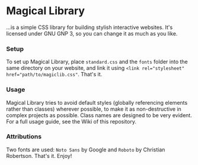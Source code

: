 # Magical Library
...is a simple CSS library for building stylish interactive websites.
It's licensed under GNU GNP 3, so you can change it as much as you like.

### Setup
To set up Magical Library, place `standard.css` and the `fonts` folder into the same directory on your website, and link it using `<link rel="stylesheet" href="path/to/magiclib.css"`. That's it.

### Usage
Magical Library tries to avoid default styles (globally referencing elements rather than classes) wherever possible, to make it as non-destructive in complex projects as possible. Class names are designed to be very evident. For a full usage guide, see the Wiki of this repository.

### Attributions
Two fonts are used: `Noto Sans` by Google and `Roboto` by Christian Robertson.
That's it. Enjoy!
